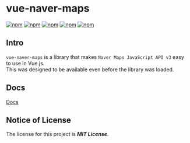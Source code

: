 # vue-naver-maps
[![npm](https://img.shields.io/npm/v/vue-naver-maps.svg?style=flat-square)](https://www.npmjs.com/package/vue-naver-maps)
[![npm](https://img.shields.io/npm/dt/vue-naver-maps.svg?style=flat-square)](https://www.npmjs.com/package/vue-naver-maps)
[![npm](https://img.shields.io/npm/l/vue-naver-maps.svg?registry_uri=https%3A%2F%2Fregistry.npmjs.com&style=flat-square)](https://opensource.org/licenses/MIT)
[![npm](https://img.shields.io/badge/문서-한국어-blue.svg?style=flat-square)](https://shin-jaeheon.github.io/vue-naver-maps/)
[![npm](https://img.shields.io/badge/Docs-English-green.svg?style=flat-square)](https://shin-jaeheon.github.io/vue-naver-maps/en/)

## Intro
`vue-naver-maps` is a library that makes `Naver Maps JavaScript API v3` easy to use in Vue.js. <br>
This was designed to be available even before the library was loaded.

## Docs
[Docs](https://shin-jaeheon.github.io/vue-naver-maps)

## Notice of License
The license for this project is ***MIT License***.
